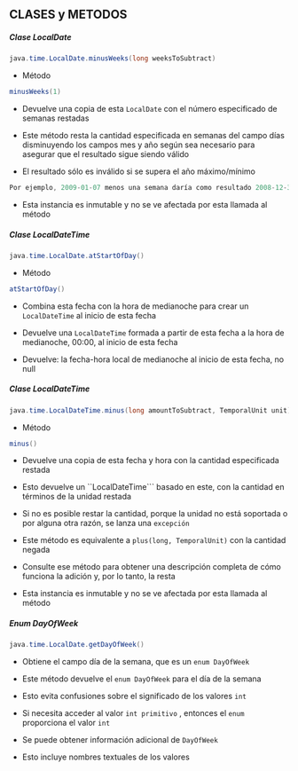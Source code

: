 ## CLASES y METODOS

##### Clase LocalDate

```java
java.time.LocalDate.minusWeeks(long weeksToSubtract)
```

* Método

```java
minusWeeks(1)
```

* Devuelve una copia de esta ``LocalDate`` con el número especificado de semanas restadas 


* Este método resta la cantidad especificada en semanas del campo días disminuyendo los campos 
mes y año según sea necesario para asegurar que el resultado sigue siendo válido 


* El resultado sólo es inválido si se supera el año máximo/mínimo


```java
Por ejemplo, 2009-01-07 menos una semana daría como resultado 2008-12-31.
```


* Esta instancia es inmutable y no se ve afectada por esta llamada al método


##### Clase LocalDateTime

```java
java.time.LocalDate.atStartOfDay()
```

* Método

```java
atStartOfDay()
```


* Combina esta fecha con la hora de medianoche para crear un ``LocalDateTime`` al inicio de esta fecha


* Devuelve una ``LocalDateTime`` formada a partir de esta fecha a la hora de medianoche, 00:00, al inicio de esta fecha


* Devuelve: la fecha-hora local de medianoche al inicio de esta fecha, no null


##### Clase LocalDateTime 

```java
java.time.LocalDateTime.minus(long amountToSubtract, TemporalUnit unit)
```

* Método 

```java
minus()
```

* Devuelve una copia de esta fecha y hora con la cantidad especificada restada


* Esto devuelve un ``LocalDateTime``` basado en este, con la cantidad en términos de la unidad restada 


* Si no es posible restar la cantidad, porque la unidad no está soportada o por alguna otra razón, se lanza una ``excepción``


* Este método es equivalente a ``plus(long, TemporalUnit)`` con la cantidad negada


* Consulte ese método para obtener una descripción completa de cómo funciona la adición y, por lo tanto, la resta 


* Esta instancia es inmutable y no se ve afectada por esta llamada al método


##### Enum DayOfWeek 

```java
java.time.LocalDate.getDayOfWeek()
```

* Obtiene el campo día de la semana, que es un ``enum DayOfWeek`` 


* Este método devuelve el ``enum DayOfWeek`` para el día de la semana 


* Esto evita confusiones sobre el significado de los valores ``int``


* Si necesita acceder al valor ``int primitivo`` , entonces el ``enum`` proporciona el valor ``int``


* Se puede obtener información adicional de ``DayOfWeek`` 


* Esto incluye nombres textuales de los valores

